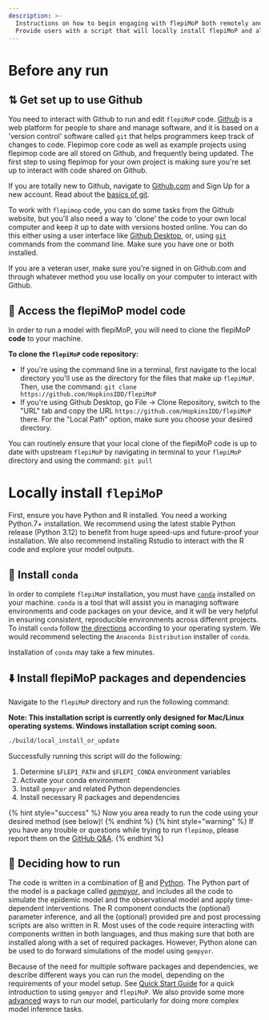 ```yaml
---
description: >-
  Instructions on how to begin engaging with flepiMoP both remotely and locally.
  Provide users with a script that will locally install flepiMoP and all packages/dependencies.
---
```


# Before any run

## ⇅ Get set up to use Github

You need to interact with Github to run and edit `flepiMoP` code. [Github](https://github.com/) is a web platform for people to share and manage software, and it is based on a 'version control' software called `git` that helps programmers keep track of changes to code. Flepimop core code as well as example projects using flepimop code are all stored on Github, and frequently being updated. The first step to using flepimop for your own project is making sure you're set up to interact with code shared on Github.

If you are totally new to Github, navigate to [Github.com](https://github.com/) and Sign Up for a new account. Read about the [basics of git](https://docs.github.com/en/get-started/getting-started-with-git/set-up-git).

To work with `flepimop` code, you can do some tasks from the Github website, but you'll also need a way to 'clone' the code to your own local computer and keep it up to date with versions hosted online. You can do this either using a user interface like [Github Desktop](https://desktop.github.com/), or, using [`git` ](https://git-scm.com/downloads)commands from the command line. Make sure you have one or both installed.

If you are a veteran user, make sure you're signed in on Github.com and through whatever method you use locally on your computer to interact with Github.

## 🔐 Access the flepiMoP model code

In order to run a model with flepiMoP, you will need to clone the flepiMoP **code** to your machine. 

**To clone the `flepiMoP` code repository:**

* If you're using the command line in a terminal, first navigate to the local directory you'll use as the directory for the files that make up `flepiMoP`. Then, use the command: `git clone https://github.com/HopkinsIDD/flepiMoP`
* If you're using Github Desktop, go File -> Clone Repository, switch to the "URL" tab and copy the URL `https://github.com/HopkinsIDD/flepiMoP` there. For the "Local Path" option, make sure you choose your desired directory.

You can routinely ensure that your local clone of the flepiMoP code is up to date with upstream `flepiMoP` by navigating in terminal to your `flepiMoP` directory and using the command: `git pull`

# Locally install `flepiMoP`

First, ensure you have Python and R installed. You need a working Python.7+ installation. We recommend using the latest stable Python release (Python 3.12) to benefit from huge speed-ups and future-proof your installation. We also recommend installing Rstudio to interact with the R code and explore your model outputs.

## 🐍 Install `conda`

In order to complete `flepiMoP` installation, you must have [`conda`](https://docs.conda.io/projects/conda/en/latest/user-guide/getting-started.html) installed on your machine. `conda` is a tool that will assist you in managing software environments and code packages on your device, and it will be very helpful in ensuring consistent, reproducible environments across different projects. To install `conda` follow [the directions](https://docs.conda.io/projects/conda/en/stable/user-guide/install/index.html) according to your operating system. We would recommend selecting the `Anaconda Distribution` installer of `conda`.

Installation of `conda` may take a few minutes.

## ⬇️ Install flepiMoP packages and dependencies

Navigate to the `flepiMoP` directory and run the following command:

**Note: This installation script is currently only designed for Mac/Linux operating systems. Windows installation script coming soon.**
```bash
./build/local_install_or_update
```
Successfully running this script will do the following:
1. Determine `$FLEPI_PATH` and `$FLEPI_CONDA` environment variables
2. Activate your conda environment
3. Install `gempyor` and related Python dependencies
4. Install necessary R packages and dependencies

{% hint style="success" %}
Now you area ready to run the code using your desired method (see below)!
{% endhint %}
{% hint style="warning" %}
If you have any trouble or questions while trying to run `flepimop`, please report them on the [GitHub Q\&A](https://github.com/HopkinsIDD/flepiMoP/discussions/categories/q-a).
{% endhint %}

## 🤔 Deciding how to run

The code is written in a combination of [R](https://www.r-project.org/) and [Python](https://www.python.org/). The Python part of the model is a package called [_gempyor_](../gempyor/model-description.md), and includes all the code to simulate the epidemic model and the observational model and apply time-dependent interventions. The R component conducts the (optional) parameter inference, and all the (optional) provided pre and post processing scripts are also written in R. Most uses of the code require interacting with components written in both languages, and thus making sure that both are installed along with a set of required packages. However, Python alone can be used to do forward simulations of the model using `gempyor`.

Because of the need for multiple software packages and dependencies, we describe different ways you can run the model, depending on the requirements of your model setup. See [Quick Start Guide](quick-start-guide.md) for a quick introduction to using `gempyor` and `flepiMoP`. We also provide some more [advanced](advanced-run-guides/) ways to run our model, particularly for doing more complex model inference tasks.



